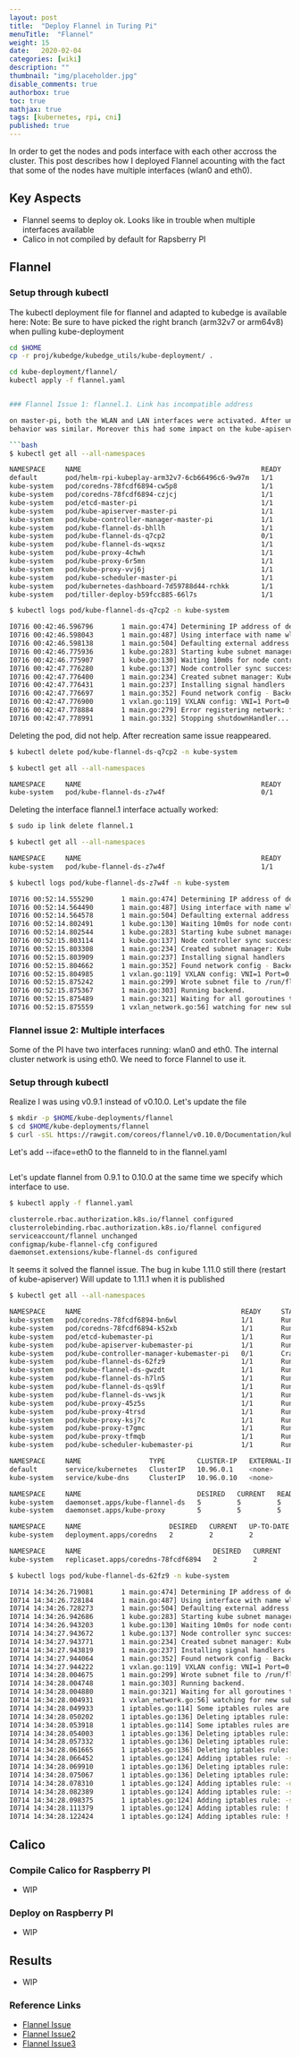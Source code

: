 ```yaml
---
layout: post
title:  "Deploy Flannel in Turing Pi"
menuTitle:  "Flannel"
weight: 15
date:   2020-02-04
categories: [wiki]
description: ""
thumbnail: "img/placeholder.jpg"
disable_comments: true
authorbox: true
toc: true
mathjax: true
tags: [kubernetes, rpi, cni]
published: true
---
```


In order to get the nodes and pods interface with each other accross the cluster.
This post describes how I deployed Flannel acounting with the fact that some of the
nodes have multiple interfaces (wlan0 and eth0).

<!--more-->

## Key Aspects

- Flannel seems to deploy ok. Looks like in trouble when multiple interfaces available
- Calico in not compiled by default for Rapsberry PI

## Flannel

### Setup through kubectl

The kubectl deployment file for flannel and adapted to kubedge is available here:
Note: Be sure to have picked the right branch (arm32v7 or arm64v8) when pulling kube-deployment

```bash
cd $HOME
cp -r proj/kubedge/kubedge_utils/kube-deployment/ .

cd kube-deployment/flannel/
kubectl apply -f flannel.yaml


### Flannel Issue 1: flannel.1. Link has incompatible address

on master-pi, both the WLAN and LAN interfaces were activated. After unplugging the CAT5,
behavior was similar. Moreover this had some impact on the kube-apiserver (see the number of restarts).

```bash
$ kubectl get all --all-namespaces

NAMESPACE     NAME                                             READY     STATUS             RESTARTS   AGE
default       pod/helm-rpi-kubeplay-arm32v7-6cb66496c6-9w97m   1/1       Running            0          4h
kube-system   pod/coredns-78fcdf6894-cw5p8                     1/1       Running            15         10d
kube-system   pod/coredns-78fcdf6894-czjcj                     1/1       Running            15         10d
kube-system   pod/etcd-master-pi                               1/1       Running            11         10d
kube-system   pod/kube-apiserver-master-pi                     1/1       Running            599        10d
kube-system   pod/kube-controller-manager-master-pi            1/1       Running            38         10d
kube-system   pod/kube-flannel-ds-bhllh                        1/1       Running            13         9d
kube-system   pod/kube-flannel-ds-q7cp2                        0/1       CrashLoopBackOff   401        9d
kube-system   pod/kube-flannel-ds-wqxsz                        1/1       Running            16         9d
kube-system   pod/kube-proxy-4chwh                             1/1       Running            9          9d
kube-system   pod/kube-proxy-6r5mn                             1/1       Running            5          9d
kube-system   pod/kube-proxy-vvj6j                             1/1       Running            11         10d
kube-system   pod/kube-scheduler-master-pi                     1/1       Running            13         10d
kube-system   pod/kubernetes-dashboard-7d59788d44-rchkk        1/1       Running            20         7d
kube-system   pod/tiller-deploy-b59fcc885-66l7s                1/1       Running            0          6h
```

```bash
$ kubectl logs pod/kube-flannel-ds-q7cp2 -n kube-system

I0716 00:42:46.596796       1 main.go:474] Determining IP address of default interface
I0716 00:42:46.598043       1 main.go:487] Using interface with name wlan0 and address 192.168.1.95
I0716 00:42:46.598138       1 main.go:504] Defaulting external address to interface address (192.168.1.95)
I0716 00:42:46.775936       1 kube.go:283] Starting kube subnet manager
I0716 00:42:46.775907       1 kube.go:130] Waiting 10m0s for node controller to sync
I0716 00:42:47.776280       1 kube.go:137] Node controller sync successful
I0716 00:42:47.776400       1 main.go:234] Created subnet manager: Kubernetes Subnet Manager - master-pi
I0716 00:42:47.776431       1 main.go:237] Installing signal handlers
I0716 00:42:47.776697       1 main.go:352] Found network config - Backend type: vxlan
I0716 00:42:47.776900       1 vxlan.go:119] VXLAN config: VNI=1 Port=0 GBP=false DirectRouting=false
E0716 00:42:47.778884       1 main.go:279] Error registering network: failed to configure interface flannel.1: link has incompatible addresses. Remove additional addresses and try again....
I0716 00:42:47.778991       1 main.go:332] Stopping shutdownHandler...
```

Deleting the pod, did not help. After recreation same issue reappeared.
```bash
$ kubectl delete pod/kube-flannel-ds-q7cp2 -n kube-system
```

```bash
$ kubectl get all --all-namespaces

NAMESPACE     NAME                                             READY     STATUS    RESTARTS   AGE
kube-system   pod/kube-flannel-ds-z7w4f                        0/1       Error     1          17s
```

Deleting the interface flannel.1 interface actually worked:
```bash
$ sudo ip link delete flannel.1
```

```bash
$ kubectl get all --all-namespaces

NAMESPACE     NAME                                             READY     STATUS    RESTARTS   AGE
kube-system   pod/kube-flannel-ds-z7w4f                        1/1       Running   5          3m
```

```bash
$ kubectl logs pod/kube-flannel-ds-z7w4f -n kube-system

I0716 00:52:14.555290       1 main.go:474] Determining IP address of default interface
I0716 00:52:14.564490       1 main.go:487] Using interface with name wlan0 and address 192.168.1.95
I0716 00:52:14.564578       1 main.go:504] Defaulting external address to interface address (192.168.1.95)
I0716 00:52:14.802491       1 kube.go:130] Waiting 10m0s for node controller to sync
I0716 00:52:14.802544       1 kube.go:283] Starting kube subnet manager
I0716 00:52:15.803114       1 kube.go:137] Node controller sync successful
I0716 00:52:15.803308       1 main.go:234] Created subnet manager: Kubernetes Subnet Manager - master-pi
I0716 00:52:15.803909       1 main.go:237] Installing signal handlers
I0716 00:52:15.804662       1 main.go:352] Found network config - Backend type: vxlan
I0716 00:52:15.804985       1 vxlan.go:119] VXLAN config: VNI=1 Port=0 GBP=false DirectRouting=false
I0716 00:52:15.875242       1 main.go:299] Wrote subnet file to /run/flannel/subnet.env
I0716 00:52:15.875367       1 main.go:303] Running backend.
I0716 00:52:15.875489       1 main.go:321] Waiting for all goroutines to exit
I0716 00:52:15.875559       1 vxlan_network.go:56] watching for new subnet leases
```

### Flannel issue 2: Multiple interfaces

Some of the PI have two interfaces running: wlan0 and eth0. The internal cluster network is using eth0.
We need to force Flannel to use it.

### Setup through kubectl

Realize I was using v0.9.1 instead of v0.10.0. Let's update the file
```bash
$ mkdir -p $HOME/kube-deployments/flannel
$ cd $HOME/kube-deployments/flannel
$ curl -sSL https://rawgit.com/coreos/flannel/v0.10.0/Documentation/kube-flannel.yml | sed "s/amd64/arm/g" > flannel.yaml
```

Let's add --iface=eth0 to the flanneld to in the flannel.yaml
```bash
```

Let's update flannel from 0.9.1 to 0.10.0 at the same time we specify which interface to use.
```bash
$ kubectl apply -f flannel.yaml

clusterrole.rbac.authorization.k8s.io/flannel configured
clusterrolebinding.rbac.authorization.k8s.io/flannel configured
serviceaccount/flannel unchanged
configmap/kube-flannel-cfg configured
daemonset.extensions/kube-flannel-ds configured
```

It seems it solved the flannel issue. The bug in kube 1.11.0 still there (restart of kube-apiserver)
Will update to 1.11.1 when it is published
```bash
$ kubectl get all --all-namespaces

NAMESPACE     NAME                                        READY     STATUS             RESTARTS   AGE
kube-system   pod/coredns-78fcdf6894-bn6wl                1/1       Running            0          6d
kube-system   pod/coredns-78fcdf6894-k52xb                1/1       Running            0          6d
kube-system   pod/etcd-kubemaster-pi                      1/1       Running            3          6d
kube-system   pod/kube-apiserver-kubemaster-pi            1/1       Running            3          6d
kube-system   pod/kube-controller-manager-kubemaster-pi   0/1       CrashLoopBackOff   1740       6d
kube-system   pod/kube-flannel-ds-62fz9                   1/1       Running            984        6d
kube-system   pod/kube-flannel-ds-gwzdt                   1/1       Running            0          6d
kube-system   pod/kube-flannel-ds-h7ln5                   1/1       Running            0          6d
kube-system   pod/kube-flannel-ds-qs9lf                   1/1       Running            0          6d
kube-system   pod/kube-flannel-ds-vwsjk                   1/1       Running            0          6d
kube-system   pod/kube-proxy-45z5s                        1/1       Running            0          6d
kube-system   pod/kube-proxy-4trsd                        1/1       Running            0          6d
kube-system   pod/kube-proxy-ksj7c                        1/1       Running            4          6d
kube-system   pod/kube-proxy-t7gmc                        1/1       Running            0          6d
kube-system   pod/kube-proxy-tfmqb                        1/1       Running            0          6d
kube-system   pod/kube-scheduler-kubemaster-pi            1/1       Running            4          6d

NAMESPACE     NAME                 TYPE        CLUSTER-IP   EXTERNAL-IP   PORT(S)         AGE
default       service/kubernetes   ClusterIP   10.96.0.1    <none>        443/TCP         6d
kube-system   service/kube-dns     ClusterIP   10.96.0.10   <none>        53/UDP,53/TCP   6d

NAMESPACE     NAME                             DESIRED   CURRENT   READY     UP-TO-DATE   AVAILABLE   NODE SELECTOR                 AGE
kube-system   daemonset.apps/kube-flannel-ds   5         5         5         5            5           beta.kubernetes.io/arch=arm   6d
kube-system   daemonset.apps/kube-proxy        5         5         5         5            5           beta.kubernetes.io/arch=arm   6d

NAMESPACE     NAME                      DESIRED   CURRENT   UP-TO-DATE   AVAILABLE   AGE
kube-system   deployment.apps/coredns   2         2         2            2           6d

NAMESPACE     NAME                                 DESIRED   CURRENT   READY     AGE
kube-system   replicaset.apps/coredns-78fcdf6894   2         2         2         6d
```


```bash
$ kubectl logs pod/kube-flannel-ds-62fz9 -n kube-system

I0714 14:34:26.719081       1 main.go:474] Determining IP address of default interface
I0714 14:34:26.728184       1 main.go:487] Using interface with name wlan0 and address 192.168.1.94
I0714 14:34:26.728273       1 main.go:504] Defaulting external address to interface address (192.168.1.94)
I0714 14:34:26.942686       1 kube.go:283] Starting kube subnet manager
I0714 14:34:26.943203       1 kube.go:130] Waiting 10m0s for node controller to sync
I0714 14:34:27.943672       1 kube.go:137] Node controller sync successful
I0714 14:34:27.943771       1 main.go:234] Created subnet manager: Kubernetes Subnet Manager - kubemaster-pi
I0714 14:34:27.943819       1 main.go:237] Installing signal handlers
I0714 14:34:27.944064       1 main.go:352] Found network config - Backend type: vxlan
I0714 14:34:27.944222       1 vxlan.go:119] VXLAN config: VNI=1 Port=0 GBP=false DirectRouting=false
I0714 14:34:28.004675       1 main.go:299] Wrote subnet file to /run/flannel/subnet.env
I0714 14:34:28.004748       1 main.go:303] Running backend.
I0714 14:34:28.004880       1 main.go:321] Waiting for all goroutines to exit
I0714 14:34:28.004931       1 vxlan_network.go:56] watching for new subnet leases
I0714 14:34:28.049933       1 iptables.go:114] Some iptables rules are missing; deleting and recreating rules
I0714 14:34:28.050202       1 iptables.go:136] Deleting iptables rule: -s 10.244.0.0/16 -j ACCEPT
I0714 14:34:28.053918       1 iptables.go:114] Some iptables rules are missing; deleting and recreating rules
I0714 14:34:28.054003       1 iptables.go:136] Deleting iptables rule: -s 10.244.0.0/16 -d 10.244.0.0/16 -j RETURN
I0714 14:34:28.057332       1 iptables.go:136] Deleting iptables rule: -d 10.244.0.0/16 -j ACCEPT
I0714 14:34:28.061665       1 iptables.go:136] Deleting iptables rule: -s 10.244.0.0/16 ! -d 224.0.0.0/4 -j MASQUERADE
I0714 14:34:28.066452       1 iptables.go:124] Adding iptables rule: -s 10.244.0.0/16 -j ACCEPT
I0714 14:34:28.069910       1 iptables.go:136] Deleting iptables rule: ! -s 10.244.0.0/16 -d 10.244.0.0/24 -j RETURN
I0714 14:34:28.075067       1 iptables.go:136] Deleting iptables rule: ! -s 10.244.0.0/16 -d 10.244.0.0/16 -j MASQUERADE
I0714 14:34:28.078310       1 iptables.go:124] Adding iptables rule: -d 10.244.0.0/16 -j ACCEPT
I0714 14:34:28.082389       1 iptables.go:124] Adding iptables rule: -s 10.244.0.0/16 -d 10.244.0.0/16 -j RETURN
I0714 14:34:28.098375       1 iptables.go:124] Adding iptables rule: -s 10.244.0.0/16 ! -d 224.0.0.0/4 -j MASQUERADE
I0714 14:34:28.111379       1 iptables.go:124] Adding iptables rule: ! -s 10.244.0.0/16 -d 10.244.0.0/24 -j RETURN
I0714 14:34:28.122424       1 iptables.go:124] Adding iptables rule: ! -s 10.244.0.0/16 -d 10.244.0.0/16 -j MASQUERADE
```

## Calico

### Compile Calico for Raspberry PI

- WIP

### Deploy on Raspberry PI

- WIP


## Results

- WIP

### Reference Links

- [Flannel Issue](https://github.com/coreos/flannel/issues/883)
- [Flannel Issue2](https://stackoverflow.com/questions/47845739/configuring-flannel-to-use-a-non-default-interface-in-kubernetes)
- [Flannel Issue3](https://github.com/coreos/flannel/issues/620)
